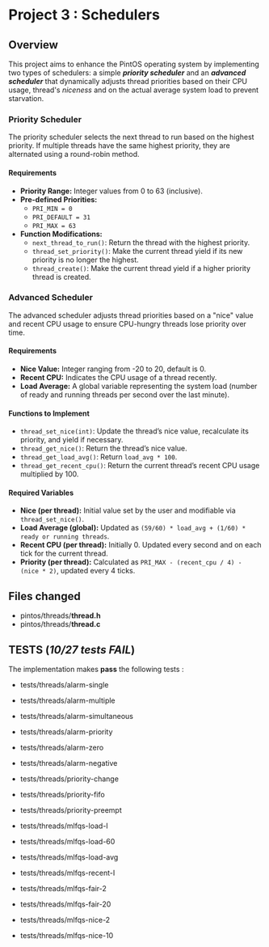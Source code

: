 # Project 3 : Schedulers

## Overview

This project aims to enhance the PintOS operating system by implementing two types of schedulers: a simple ___priority scheduler___ and an ___advanced scheduler___ that dynamically adjusts thread priorities based on their CPU usage, thread's _niceness_ and on the actual average system load to prevent starvation.

### Priority Scheduler

The priority scheduler selects the next thread to run based on the highest priority. If multiple threads have the same highest priority, they are alternated using a round-robin method.

#### Requirements

- **Priority Range:** Integer values from 0 to 63 (inclusive).
- **Pre-defined Priorities:** 
  - `PRI_MIN = 0`
  - `PRI_DEFAULT = 31`
  - `PRI_MAX = 63`
- **Function Modifications:**
  - `next_thread_to_run()`: Return the thread with the highest priority.
  - `thread_set_priority()`: Make the current thread yield if its new priority is no longer the highest.
  - `thread_create()`: Make the current thread yield if a higher priority thread is created.

### Advanced Scheduler

The advanced scheduler adjusts thread priorities based on a "nice" value and recent CPU usage to ensure CPU-hungry threads lose priority over time.

#### Requirements

- **Nice Value:** Integer ranging from -20 to 20, default is 0.
- **Recent CPU:** Indicates the CPU usage of a thread recently.
- **Load Average:** A global variable representing the system load (number of ready and running threads per second over the last minute).
  
#### Functions to Implement

- `thread_set_nice(int)`: Update the thread’s nice value, recalculate its priority, and yield if necessary.
- `thread_get_nice()`: Return the thread’s nice value.
- `thread_get_load_avg()`: Return `load_avg * 100`.
- `thread_get_recent_cpu()`: Return the current thread’s recent CPU usage multiplied by 100.

#### Required Variables

- **Nice (per thread):** Initial value set by the user and modifiable via `thread_set_nice()`.
- **Load Average (global):** Updated as `(59/60) * load_avg + (1/60) * ready or running threads`.
- **Recent CPU (per thread):** Initially 0. Updated every second and on each tick for the current thread.
- **Priority (per thread):** Calculated as `PRI_MAX - (recent_cpu / 4) - (nice * 2)`, updated every 4 ticks.

## Files changed
* pintos/threads/**thread.h**
* pintos/threads/**thread.c**

## TESTS (_10/27 tests FAIL_)
The implementation makes **pass** the following tests :

* tests/threads/alarm-single

* tests/threads/alarm-multiple
* tests/threads/alarm-simultaneous 
* tests/threads/alarm-priority 
* tests/threads/alarm-zero
* tests/threads/alarm-negative 
* tests/threads/priority-change
* tests/threads/priority-fifo
* tests/threads/priority-preempt
* tests/threads/mlfqs-load-I 
* tests/threads/mlfqs-load-60 
* tests/threads/mlfqs-load-avg 
* tests/threads/mlfqs-recent-I 
* tests/threads/mlfqs-fair-2 
* tests/threads/mlfqs-fair-20 
* tests/threads/mlfqs-nice-2 
* tests/threads/mlfqs-nice-10